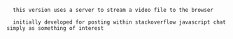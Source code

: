 

      this version uses a server to stream a video file to the browser

      initially developed for posting within stackoverflow javascript chat simply as something of interest

      
      
